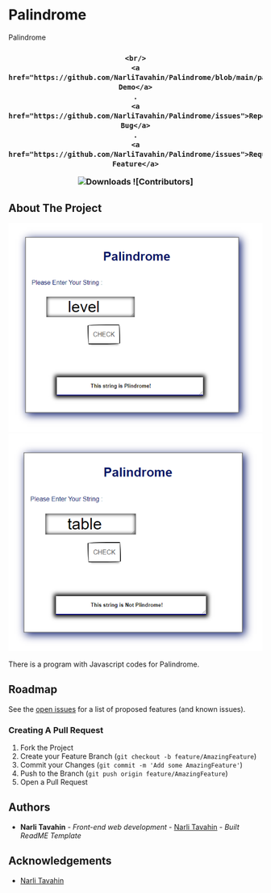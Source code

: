 # Palindrome
Palindrome
<br/>
<p align="center">
 

  <h3 align="center"Palindrome</h3>

  <p align="center">
    
    <br/>
    <a href="https://github.com/NarliTavahin/Palindrome/blob/main/palindrome.mp4">View Demo</a>
    .
    <a href="https://github.com/NarliTavahin/Palindrome/issues">Report Bug</a>
    .
    <a href="https://github.com/NarliTavahin/Palindrome/issues">Request Feature</a>
  </p>
</p>

![Downloads](https://img.shields.io/github/downloads/NarliTavahin/Palindrome/total) ![Contributors]



## About The Project

![Screen Shot](https://github.com/NarliTavahin/Palindrome/blob/main/palindrome.png)
![Screen Shot](https://github.com/NarliTavahin/Palindrome/blob/main/not-palindrome.png)

There is a program with Javascript codes for Palindrome.




## Roadmap

See the [open issues](https://github.com/NarliTavahin/Palindrome/issues) for a list of proposed features (and known issues).


### Creating A Pull Request

1. Fork the Project
2. Create your Feature Branch (`git checkout -b feature/AmazingFeature`)
3. Commit your Changes (`git commit -m 'Add some AmazingFeature'`)
4. Push to the Branch (`git push origin feature/AmazingFeature`)
5. Open a Pull Request


## Authors

* **Narli Tavahin** - *Front-end web development* - [Narli Tavahin](https://github.com/NarliTavahin/) - *Built ReadME Template*

## Acknowledgements

* [Narli Tavahin](https://github.com/NarliTavahin/) 
